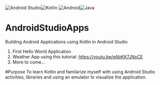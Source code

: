 ![Android Studio](https://img.shields.io/badge/Android%20Studio-3DDC84.svg?style=for-the-badge&logo=android-studio&logoColor=white)![Kotlin](https://img.shields.io/badge/kotlin-%237F52FF.svg?style=for-the-badge&logo=kotlin&logoColor=white) ![Android](https://img.shields.io/badge/Android-3DDC84?style=for-the-badge&logo=android&logoColor=white)![Java](https://img.shields.io/badge/java-%23ED8B00.svg?style=for-the-badge&logo=java&logoColor=white)
# AndroidStudioApps
Building Android Applications using Kotlin in Android Studio
1. First Hello World Application 
2. Weather App using this tutorial: https://youtu.be/eAbKK7JNxCE
3. More to come...
   
#Purpose
To learn Kotlin and familarize myself with using Android Studio activities, libraries and using an emulator to visualize the application. 